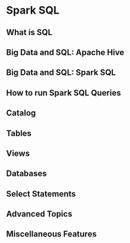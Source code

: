 # Spark SQL

## What is SQL

## Big Data and SQL: Apache Hive

## Big Data and SQL: Spark SQL

## How to run Spark SQL Queries

## Catalog

## Tables

## Views

## Databases

## Select Statements

## Advanced Topics

## Miscellaneous Features

